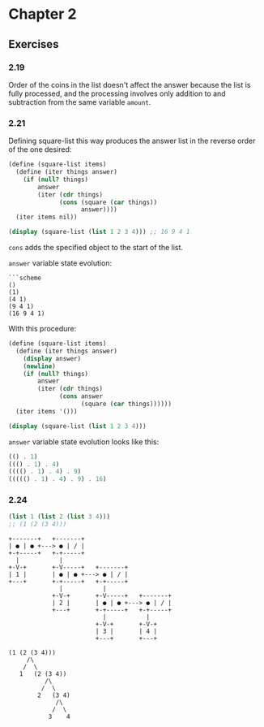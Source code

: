 # Chapter 2

## Exercises

### 2.19

Order of the coins in the list doesn't affect the answer
because the list is fully processed, and the processing involves
only addition to and subtraction from the same variable `amount`.

### 2.21
Defining square-list this way produces the
answer list in the reverse order of the one desired:
```scheme
(define (square-list items)
  (define (iter things answer)
    (if (null? things)
        answer
        (iter (cdr things)
              (cons (square (car things))
                    answer))))
  (iter items nil))

(display (square-list (list 1 2 3 4))) ;; 16 9 4 1
```
`cons` adds the specified object to the start of the list.

`answer` variable state evolution:
```
```scheme
()
(1)
(4 1)
(9 4 1)
(16 9 4 1)
```

With this procedure:
```scheme
(define (square-list items)
  (define (iter things answer)
    (display answer)
    (newline)
    (if (null? things)
        answer
        (iter (cdr things)
              (cons answer
                    (square (car things))))))
  (iter items '()))

(display (square-list (list 1 2 3 4)))
```

`answer` variable state evolution looks like this:
```scheme
(() . 1)
((() . 1) . 4)
(((() . 1) . 4) . 9)
((((() . 1) . 4) . 9) . 16)
```

### 2.24
```scheme
(list 1 (list 2 (list 3 4)))
;; (1 (2 (3 4)))
```
```
+-------+   +-------+
| ● | ● +---> ● | / |
+-+-----+   +-+-----+
  |           |
+-V-+       +-V-----+   +-------+
| 1 |       | ● | ● +---> ● | / |
+---+       +-+-----+   +-+-----+
              |           |
            +-V-+       +-V-----+   +-------+
            | 2 |       | ● | ● +---> ● | / |
            +---+       +-+-----+   +-+-----+
                          |           |
                        +-V-+       +-V-+
                        | 3 |       | 4 |
                        +---+       +---+
```
```
(1 (2 (3 4)))
     /\
    /  \
   1   (2 (3 4))
          /\
         /  \
        2   (3 4)
             /\
            /  \
           3    4
```
